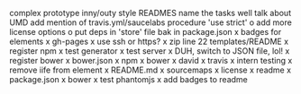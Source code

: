 complex prototype
inny/outy style
READMES
name the tasks well
talk about UMD
add mention of travis.yml/saucelabs procedure
'use strict'
o add more license options
o put deps in 'store' file bak in package.json
x badges for elements
x gh-pages
x use ssh or https?
x zip line 22 templates/README
x register npm
x test generator
x test server
x DUH, switch to JSON file, lol!
x register bower
x bower.json
x npm
x bower
x david
x travis
x intern testing
x remove iife from element
x README.md
x sourcemaps
x license
x readme
x package.json
x bower
x test phantomjs
x add badges to readme
